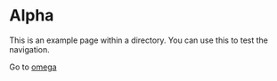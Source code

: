 # Alpha

This is an example page within a directory. You can use this to test the navigation.

Go to [omega](omega.md)
